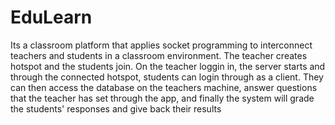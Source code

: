 # EduLearn
Its a classroom platform that applies socket programming to interconnect teachers and students in a classroom environment. The teacher creates hotspot and the students join. On the teacher loggin in, the server starts and through the connected hotspot, students can login through as a client. They can then access the database on the teachers machine, answer questions that the teacher has set through the app, and finally the system will grade the students' responses and give back their results
